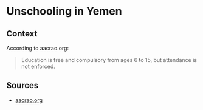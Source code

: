 # Unschooling in Yemen

## Context

According to aacrao.org:

> Education is free and compulsory from ages 6 to 15, but attendance is not enforced.

## Sources

* [aacrao.org](https://www.aacrao.org/edge/country/yemen-republic-of)
